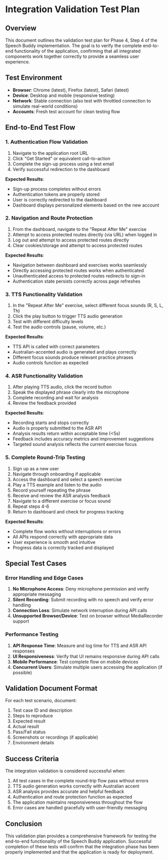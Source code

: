 # Integration Validation Test Plan

## Overview

This document outlines the validation test plan for Phase 4, Step 4 of the Speech Buddy implementation. The goal is to verify the complete end-to-end functionality of the application, confirming that all integrated components work together correctly to provide a seamless user experience.

## Test Environment

- **Browser**: Chrome (latest), Firefox (latest), Safari (latest)
- **Device**: Desktop and mobile (responsive testing)
- **Network**: Stable connection (also test with throttled connection to simulate real-world conditions)
- **Accounts**: Fresh test account for clean testing flow

## End-to-End Test Flow

### 1. Authentication Flow Validation

1. Navigate to the application root URL
2. Click "Get Started" or equivalent call-to-action
3. Complete the sign-up process using a test email
4. Verify successful redirection to the dashboard

**Expected Results**:
- Sign-up process completes without errors
- Authentication tokens are properly stored
- User is correctly redirected to the dashboard
- Dashboard displays personalized elements based on the new account

### 2. Navigation and Route Protection

1. From the dashboard, navigate to the "Repeat After Me" exercise
2. Attempt to access protected routes directly (via URL) when logged in
3. Log out and attempt to access protected routes directly
4. Clear cookies/storage and attempt to access protected routes

**Expected Results**:
- Navigation between dashboard and exercises works seamlessly
- Directly accessing protected routes works when authenticated
- Unauthenticated access to protected routes redirects to sign-in
- Authentication state persists correctly across page refreshes

### 3. TTS Functionality Validation

1. In the "Repeat After Me" exercise, select different focus sounds (R, S, L, Th)
2. Click the play button to trigger TTS audio generation
3. Test with different difficulty levels
4. Test the audio controls (pause, volume, etc.)

**Expected Results**:
- TTS API is called with correct parameters
- Australian-accented audio is generated and plays correctly
- Different focus sounds produce relevant practice phrases
- Audio controls function as expected

### 4. ASR Functionality Validation

1. After playing TTS audio, click the record button
2. Speak the displayed phrase clearly into the microphone
3. Complete recording and wait for analysis
4. Review the feedback provided

**Expected Results**:
- Recording starts and stops correctly
- Audio is properly submitted to the ASR API
- Analysis results return within acceptable time (<5s)
- Feedback includes accuracy metrics and improvement suggestions
- Targeted sound analysis reflects the current exercise focus

### 5. Complete Round-Trip Testing

1. Sign up as a new user
2. Navigate through onboarding if applicable
3. Access the dashboard and select a speech exercise
4. Play a TTS example and listen to the audio
5. Record yourself repeating the phrase
6. Receive and review the ASR analysis feedback
7. Navigate to a different exercise or focus sound
8. Repeat steps 4-6
9. Return to dashboard and check for progress tracking

**Expected Results**:
- Complete flow works without interruptions or errors
- All APIs respond correctly with appropriate data
- User experience is smooth and intuitive
- Progress data is correctly tracked and displayed

## Special Test Cases

### Error Handling and Edge Cases

1. **No Microphone Access**: Deny microphone permission and verify appropriate messaging
2. **Silent Recording**: Submit recording with no speech and verify error handling
3. **Connection Loss**: Simulate network interruption during API calls
4. **Unsupported Browser/Device**: Test on browser without MediaRecorder support

### Performance Testing

1. **API Response Time**: Measure and log time for TTS and ASR API responses
2. **UI Responsiveness**: Verify that UI remains responsive during API calls
3. **Mobile Performance**: Test complete flow on mobile devices
4. **Concurrent Users**: Simulate multiple users accessing the application (if possible)

## Validation Document Format

For each test scenario, document:

1. Test case ID and description
2. Steps to reproduce
3. Expected result
4. Actual result
5. Pass/Fail status
6. Screenshots or recordings (if applicable)
7. Environment details

## Success Criteria

The integration validation is considered successful when:

1. All test cases in the complete round-trip flow pass without errors
2. TTS audio generation works correctly with Australian accent
3. ASR analysis provides accurate and helpful feedback
4. Authentication and route protection function as expected
5. The application maintains responsiveness throughout the flow
6. Error cases are handled gracefully with user-friendly messaging

## Conclusion

This validation plan provides a comprehensive framework for testing the end-to-end functionality of the Speech Buddy application. Successful completion of these tests will confirm that the integration phase has been properly implemented and that the application is ready for deployment. 